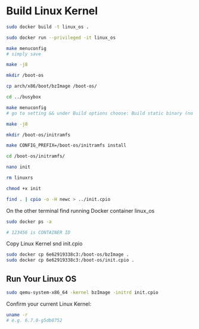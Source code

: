 # Build Linux Kernel

```bash
sudo docker build -t linux_os .

sudo docker run --privileged -it linux_os

make menuconfig
# simply save

make -j8

mkdir /boot-os

cp arch/x86/boot/bzImage /boot-os/

cd ../busybox

make menuconfig
# go to setting && under Build options choose: Build static binary (no shared libs) && save 

make -j8

mkdir /boot-os/initramfs

make CONFIG_PREFIX=/boot-os/initramfs install

cd /boot-os/initramfs/

nano init

rm linuxrs

chmod +x init

find . | cpio -o -H newc > ../init.cpio
```

On the other terminal find running Docker container linux_os

```bash
sudo docker ps -a

# 123456 is CONTAINER ID 
```

Copy Linux Kernel snd init.cpio

```bash
sudo docker cp 6e62919338c3:/boot-os/bzImage .
sudo docker cp 6e62919338c3:/boot-os/init.cpio .
```

## Run Your Linux OS


```bash
sudo qemu-system-x86_64 -kernel bzImage -initrd init.cpio
```

Confirm your current Linux Kernel:

```bash
uname -r
# e.g. 6.7.0-g5db8752
```

